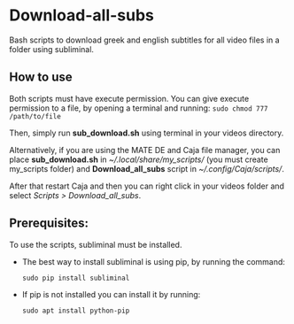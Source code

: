 # Download-all-subs

Bash scripts to download greek and english subtitles for all video files in a folder using subliminal.

## How to use

Both scripts must have execute permission. You can give execute permission to a file, by opening a terminal and running:
`sudo chmod 777 /path/to/file`

Then, simply run **sub_download.sh** using terminal in your videos directory.

Alternatively, if you are using the MATE DE and Caja file manager, you can place **sub_download.sh** in *~/.local/share/my_scripts/* (you must create my_scripts folder) and **Download_all_subs** script in *~/.config/Caja/scripts/*. 

After that restart Caja and then you can right click in your videos folder and select *Scripts > Download_all_subs*.


## Prerequisites:

To use the scripts, subliminal must be installed.

* The best way to install subliminal is using pip, by running the command:

  `sudo pip install subliminal`

* If pip is not installed you can install it by running:

  `sudo apt install python-pip`
